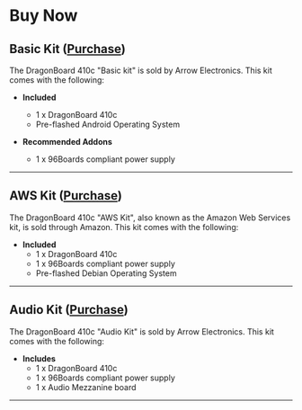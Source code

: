 # Buy Now

## Basic Kit ([Purchase](http://linaro.co/dragonboard410c-buy-arrow))

The DragonBoard 410c "Basic kit" is sold by Arrow Electronics. This kit comes with the following:

- **Included**
   - 1 x DragonBoard 410c
   - Pre-flashed Android Operating System

- **Recommended Addons**
   - 1 x 96Boards compliant power supply

***

## AWS Kit ([Purchase](http://linaro.co/96bawsbuy))

The DragonBoard 410c "AWS Kit", also known as the Amazon Web Services kit, is sold through Amazon. This kit comes with the following:

- **Included**
   - 1 x DragonBoard 410c
   - 1 x 96Boards compliant power supply
   - Pre-flashed Debian Operating System

***

## Audio Kit ([Purchase](https://www.arrow.com/en/products/dragonboard410caudio/arrow-development-tools))

The DragonBoard 410c "Audio Kit" is sold by Arrow Electronics. This kit comes with the following:

- **Includes**
   - 1 x DragonBoard 410c
   - 1 x 96Boards compliant power supply
   - 1 x Audio Mezzanine board

***

